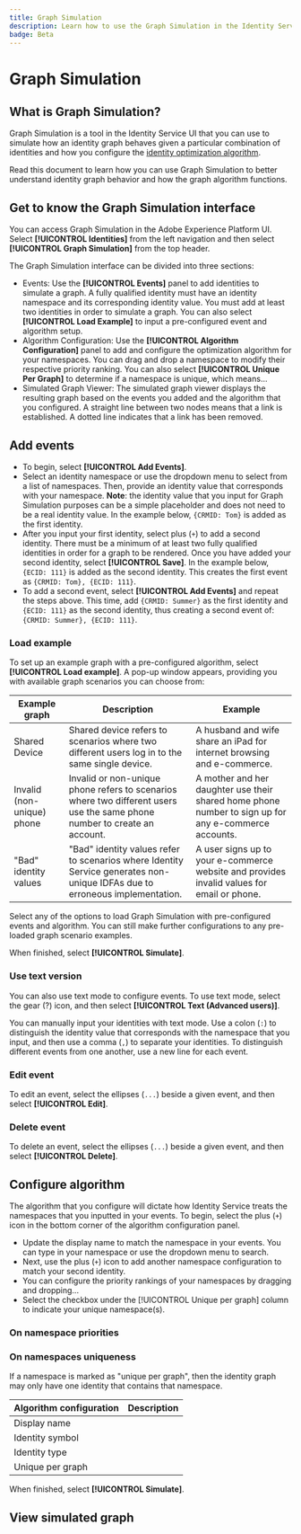 ```yaml
---
title: Graph Simulation
description: Learn how to use the Graph Simulation in the Identity Service UI.
badge: Beta
---
```

# Graph Simulation

## What is Graph Simulation?

Graph Simulation is a tool in the Identity Service UI that you can use to simulate how an identity graph behaves given a particular combination of identities and how you configure the [identity optimization algorithm](./identity-optimization-algorithm.md).

Read this document to learn how you can use Graph Simulation to better understand identity graph behavior and how the graph algorithm functions.

## Get to know the Graph Simulation interface

You can access Graph Simulation in the Adobe Experience Platform UI. Select **[!UICONTROL Identities]** from the left navigation and then select **[!UICONTROL Graph Simulation]** from the top header.

The Graph Simulation interface can be divided into three sections:

* Events: Use the **[!UICONTROL Events]** panel to add identities to simulate a graph. A fully qualified identity must have an identity namespace and its corresponding identity value. You must add at least two identities in order to simulate a graph. You can also select **[!UICONTROL Load Example]** to input a pre-configured event and algorithm setup.
* Algorithm Configuration: Use the **[!UICONTROL Algorithm Configuration]** panel to add and configure the optimization algorithm for your namespaces. You can drag and drop a namespace to modify their respective priority ranking. You can also select **[!UICONTROL Unique Per Graph]** to determine if a namespace is unique, which means...
* Simulated Graph Viewer: The simulated graph viewer displays the resulting graph based on the events you added and the algorithm that you configured. A straight line between two nodes means that a link is established. A dotted line indicates that a link has been removed.

## Add events

* To begin, select **[!UICONTROL Add Events]**.
* Select an identity namespace or use the dropdown menu to select from a list of namespaces. Then, provide an identity value that corresponds with your namespace. **Note**: the identity value that you input for Graph Simulation purposes can be a simple placeholder and does not need to be a real identity value. In the example below, `{CRMID: Tom}` is added as the first identity.
* After you input your first identity, select plus (`+`) to add a second identity. There must be a minimum of at least two fully qualified identities in order for a graph to be rendered. Once you have added your second identity, select **[!UICONTROL Save]**. In the example below, `{ECID: 111}` is added as the second identity. This creates the first event as `{CRMID: Tom}, {ECID: 111}`.
* To add a second event, select **[!UICONTROL Add Events]** and repeat the steps above. This time, add `{CRMID: Summer}` as the first identity and `{ECID: 111}` as the second identity, thus creating a second event of: `{CRMID: Summer}, {ECID: 111}`.

### Load example

To set up an example graph with a pre-configured algorithm, select **[!UICONTROL Load example]**. A pop-up window appears, providing you with available graph scenarios you can choose from:

| Example graph | Description | Example |
| --- | --- | --- |
| Shared Device | Shared device refers to scenarios where two different users log in to the same single device.| A husband and wife share an iPad for internet browsing and e-commerce. |
| Invalid (non-unique) phone | Invalid or non-unique phone refers to scenarios where two different users use the same phone number to create an account. | A mother and her daughter use their shared home phone number to sign up for any e-commerce accounts. |
| "Bad" identity values | "Bad" identity values refer to scenarios where Identity Service generates non-unique IDFAs due to erroneous implementation. | A user signs up to your e-commerce website and provides invalid values for email or phone. |

Select any of the options to load Graph Simulation with pre-configured events and algorithm. You can still make further configurations to any pre-loaded graph scenario examples.

When finished, select **[!UICONTROL Simulate]**.

### Use text version

You can also use text mode to configure events. To use text mode, select the gear (?) icon, and then select **[!UICONTROL Text (Advanced users)]**.

You can manually input your identities with text mode. Use a colon (`:`) to distinguish the identity value that corresponds with the namespace that you input, and then use a comma (`,`) to separate your identities. To distinguish different events from one another, use a new line for each event.

### Edit event

To edit an event, select the ellipses (`...`) beside a given event, and then select **[!UICONTROL Edit]**.

### Delete event

To delete an event, select the ellipses (`...`) beside a given event, and then select **[!UICONTROL Delete]**.

## Configure algorithm

The algorithm that you configure will dictate how Identity Service treats the namespaces that you inputted in your events. To begin, select the plus (`+`) icon in the bottom corner of the algorithm configuration panel.

* Update the display name to match the namespace in your events. You can type in your namespace or use the dropdown menu to search. 
* Next, use the plus (`+`) icon to add another namespace configuration to match your second identity.
* You can configure the priority rankings of your namespaces by dragging and dropping...
* Select the checkbox under the [!UICONTROL Unique per graph] column to indicate your unique namespace(s).

### On namespace priorities

### On namespaces uniqueness

If a namespace is marked as "unique per graph", then the identity graph may only have one identity that contains that namespace. 

| Algorithm configuration | Description |
| --- | --- |
| Display name |
| Identity symbol |
| Identity type |
| Unique per graph |

When finished, select **[!UICONTROL Simulate]**.

## View simulated graph